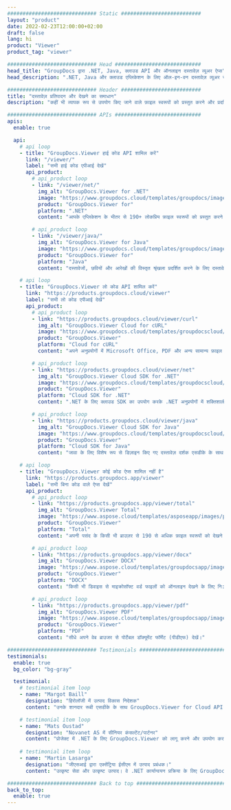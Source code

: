```yaml
---
############################# Static ##########################
layout: "product"
date: 2022-02-23T12:00:00+02:00
draft: false
lang: hi
product: "Viewer"
product_tag: "viewer"

############################# Head ############################
head_title: "GroupDocs द्वारा .NET, Java, क्लाउड API और ऑनलाइन दस्तावेज़ व्यूअर ऐप्स"
head_description: ".NET, Java और क्लाउड एप्लिकेशन के लिए ऑल-इन-वन दस्तावेज़ व्यूअर समाधान प्राप्त करें। सरल ड्रैग एंड ड्रॉप सुविधा का उपयोग करके सामान्य दस्तावेज़ स्वरूपों को ऑनलाइन देखें।"

############################# Header ##########################
title: "दस्तावेज़ प्रतिपादन और देखने का समाधान"
description: "कहीं भी व्यापक रूप से उपयोग किए जाने वाले फ़ाइल स्वरूपों को प्रस्तुत करने और प्रदर्शित करने के लिए प्रोग्रामर और पेशेवरों के लिए लचीला दस्तावेज़ देखने का समाधान।"

############################# APIs ############################
apis:
  enable: true

  api:
    # api loop
    - title: "GroupDocs.Viewer हाई कोड API शामिल करें"
      link: "/viewer/"
      label: "सभी हाई कोड एपीआई देखें"
      api_product:
        # api_product loop
        - link: "/viewer/net/"
          img_alt: "GroupDocs.Viewer for .NET"
          image: "https://www.groupdocs.cloud/templates/groupdocs/images/product-logos/groupdocs-viewer-net.png"
          product: "GroupDocs.Viewer for"
          platform: ".NET"
          content: "आपके एप्लिकेशन के भीतर से 190+ लोकप्रिय फ़ाइल स्वरूपों को प्रस्तुत करने के लिए .NET और मोनो फ्रेमवर्क के लिए बहु-प्रारूप दस्तावेज़ दर्शक एपीआई।"

        # api_product loop
        - link: "/viewer/java/"
          img_alt: "GroupDocs.Viewer for Java"
          image: "https://www.groupdocs.cloud/templates/groupdocs/images/product-logos/groupdocs-viewer-java.png"
          product: "GroupDocs.Viewer for"
          platform: "Java"
          content: "दस्तावेजों, छवियों और आरेखों की विस्तृत श्रृंखला प्रदर्शित करने के लिए दस्तावेज़ देखने और प्रतिपादन क्षमताओं के साथ जावा अनुप्रयोगों को सशक्त बनाएं।"

    # api loop
    - title: "GroupDocs.Viewer लो कोड API शामिल करें"
      link: "https://products.groupdocs.cloud/viewer"
      label: "सभी लो कोड एपीआई देखें"
      api_product:
        # api_product loop
        - link: "https://products.groupdocs.cloud/viewer/curl"
          img_alt: "GroupDocs.Viewer Cloud for cURL"
          image: "https://www.groupdocs.cloud/templates/groupdocscloud/images/sdk/272x272/groupdocs_viewer-for-curl.png"
          product: "GroupDocs.Viewer"
          platform: "Cloud for cURL"
          content: "अपने अनुप्रयोगों में Microsoft Office, PDF और अन्य सामान्य फ़ाइल स्वरूपों को त्वरित रूप से प्रस्तुत करने और प्रदर्शित करने के लिए CURL RESTful दस्तावेज़ दर्शक API के साथ कार्य करें।"

        # api_product loop
        - link: "https://products.groupdocs.cloud/viewer/net"
          img_alt: "GroupDocs.Viewer Cloud SDK for .NET"
          image: "https://www.groupdocs.cloud/templates/groupdocscloud/images/sdk/272x272/groupdocs_viewer-for-net.png"
          product: "GroupDocs.Viewer"
          platform: "Cloud SDK for .NET"
          content: ".NET के लिए क्लाउड SDK का उपयोग करके .NET अनुप्रयोगों में शक्तिशाली दस्तावेज़ स्वरूप देखने की क्षमता जोड़ें। HTML, PDF या छवि के रूप में दस्तावेज़ देखें।"

        # api_product loop
        - link: "https://products.groupdocs.cloud/viewer/java"
          img_alt: "GroupDocs.Viewer Cloud SDK for Java"
          image: "https://www.groupdocs.cloud/templates/groupdocscloud/images/sdk/272x272/groupdocs_viewer-for-java.png"
          product: "GroupDocs.Viewer"
          platform: "Cloud SDK for Java"
          content: "जावा के लिए विशेष रूप से डिज़ाइन किए गए दस्तावेज़ दर्शक एसडीके के साथ अपने जावा अनुप्रयोगों में उच्च विश्वस्तता दस्तावेज़ रेंडरिंग सुविधाएँ जोड़ें।"

    # api loop
    - title: "GroupDocs.Viewer कोई कोड ऐप्स शामिल नहीं है" 
      link: "https://products.groupdocs.app/viewer"
      label: "सभी बिना कोड वाले ऐप्स देखें"
      api_product:
        # api_product loop
        - link: "https://products.groupdocs.app/viewer/total"
          img_alt: "GroupDocs.Viewer Total"
          image: "https://www.aspose.cloud/templates/asposeapp/images/products/logo/aspose_viewer-app.png"
          product: "GroupDocs.Viewer"
          platform: "Total"
          content: "अपनी पसंद के किसी भी ब्राउज़र से 190 से अधिक फ़ाइल स्वरूपों को देखने के लिए मुफ़्त ऑनलाइन ऐप।"

        # api_product loop
        - link: "https://products.groupdocs.app/viewer/docx"
          img_alt: "GroupDocs.Viewer DOCX"
          image: "https://www.aspose.cloud/templates/groupdocsapp/images/products/logo/groupdocs_words-app.png"
          product: "GroupDocs.Viewer"
          platform: "DOCX"
          content: "किसी भी डिवाइस से माइक्रोसॉफ्ट वर्ड फाइलों को ऑनलाइन देखने के लिए नि:शुल्क वेब एप।"

        # api_product loop
        - link: "https://products.groupdocs.app/viewer/pdf"
          img_alt: "GroupDocs.Viewer PDF"
          image: "https://www.aspose.cloud/templates/groupdocsapp/images/products/logo/groupdocs_pdf-app.png"
          product: "GroupDocs.Viewer"
          platform: "PDF"
          content: "सीधे अपने वेब ब्राउजर से पोर्टेबल डॉक्यूमेंट फॉर्मेट (पीडीएफ) देखें।"

############################# Testimonials ###############################
testimonials:
  enable: true
  bg_color: "bg-gray"

  testimonial:
    # testimonial item loop
    - name: "Margot Baill"
      designation: "हिरोलॉजी में उत्पाद विकास निदेशक"
      content: "उनके शानदार रूबी एसडीके के साथ GroupDocs.Viewer for Cloud API को एकीकृत करना आसान था। ऐसी बहुत सी कंपनियाँ नहीं हैं जो हम जो चाहते हैं उस पर हमारे साथ काम करने को तैयार हैं। यह एक बेहतरीन साझेदारी है।"

    # testimonial item loop
    - name: "Mats Oustad"
      designation: "Novanet AS में सीनियर कंसल्टेंट/पार्टनर"
      content: "प्रोजेक्ट में .NET के लिए GroupDocs.Viewer को लागू करने और उपयोग करने के बाद यह बहुत अच्छी तरह से काम कर रहा है। मैंने बहुत सारे दस्तावेजों के साथ परीक्षण किया है और अब तक बहुत अच्छा है। मैंने जो कुछ भी इस पर फेंका है वह अच्छी तरह से प्रस्तुत करता है और पीडीएफ व्यूअर या एमएस वर्ड में उतना ही अच्छा दिखता है।"
              
    # testimonial item loop
    - name: "Martin Lasarga"
      designation: "जीएसआई द्वारा एक्सेंट्रिया ईसीएम में उत्पाद प्रबंधक।"
      content: "उत्कृष्ट सेवा और उत्कृष्ट उत्पाद। वे .NET कार्यान्वयन प्रक्रिया के लिए GroupDocs.Viewer के दौरान बेहद मददगार और उत्तरदायी थे, उनकी अत्यधिक अनुशंसा नहीं कर सकते।"

############################# Back to top ###############################
back_to_top:
  enable: true
---
```

